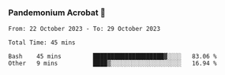 ### Pandemonium Acrobat 🤸

<!--START_SECTION:waka-->

```all_time
From: 22 October 2023 - To: 29 October 2023

Total Time: 45 mins

Bash    45 mins         ████████████████████▓░░░░   83.06 %
Other   9 mins          ████▒░░░░░░░░░░░░░░░░░░░░   16.94 %
```

<!--END_SECTION:waka-->
